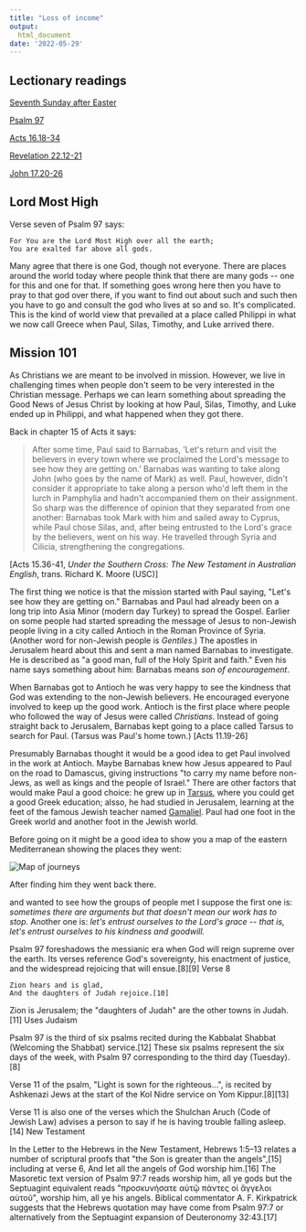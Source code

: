 ```yaml
---
title: "Loss of income"
output:
  html_document
date: '2022-05-29'
---
```


## Lectionary readings

[Seventh Sunday after Easter](https://lectionary.library.vanderbilt.edu/texts.php?id=140)

[Psalm 97](https://crosswire.org/study/parallelstudy.jsp?key=Psalms+97%3A1#cv)

[Acts 16.18-34](https://crosswire.org/study/parallelstudy.jsp?key=Acts+16%3A16#cv)

[Revelation 22.12-21](https://crosswire.org/study/parallelstudy.jsp?key=Revelation+of+John+22%3A12#cv)

[John 17.20-26](https://crosswire.org/study/parallelstudy.jsp?key=John+17%3A20#cv)

## Lord Most High

Verse seven of Psalm 97 says:

    For You are the Lord Most High over all the earth;
    You are exalted far above all gods.

Many agree that there is one God, though not everyone. There are places around the world today where people think that there are many gods -- one for this and one for that. If something goes wrong here then you have to pray to that god over there, if you want to find out about such and such then you have to go and consult the god who lives at so and so. It's complicated. This is the kind of world view that prevailed at a place called Philippi in what we now call Greece when Paul, Silas, Timothy, and Luke arrived there.

## Mission 101

As Christians we are meant to be involved in mission. However, we live in challenging times when people don't seem to be very interested in the Christian message. Perhaps we can learn something about spreading the Good News of Jesus Christ by looking at how Paul, Silas, Timothy, and Luke ended up in Philippi, and what happened when they got there.

Back in chapter 15 of Acts it says:

> After some time, Paul said to Barnabas, 'Let's return and visit the believers in every town where we proclaimed the Lord's message to see how they are getting on.' Barnabas was wanting to take along John (who goes by the name of Mark) as well. Paul, however, didn't consider it appropriate to take along a person who'd left them in the lurch in Pamphylia and hadn't accompanied them on their assignment. So sharp was the difference of opinion that they separated from one another: Barnabas took Mark with him and sailed away to Cyprus, while Paul chose Silas, and, after being entrusted to the Lord's grace by the believers, went on his way. He travelled through Syria and Cilicia, strengthening the congregations.

[Acts 15.36-41, *Under the Southern Cross: The New Testament in Australian English*, trans. Richard K. Moore (USC)]

The first thing we notice is that the mission started with Paul saying, "Let's see how they are getting on." Barnabas and Paul had already been on a long trip into Asia Minor (modern day Turkey) to spread the Gospel. Earlier on some people had started spreading the message of Jesus to non-Jewish people living in a city called Antioch in the Roman Province of Syria. (Another word for non-Jewish people is *Gentiles*.) The apostles in Jerusalem heard about this and sent a man named Barnabas to investigate. He is described as "a good man, full of the Holy Spirit and faith." Even his name says something about him: Barnabas means *son of encouragement*.

When Barnabas got to Antioch he was very happy to see the kindness that God was extending to the non-Jewish believers. He encouraged everyone involved to keep up the good work. Antioch is the first place where people who followed the way of Jesus were called *Christians*. Instead of going straight back to Jerusalem, Barnabas kept going to a place called Tarsus to search for Paul. (Tarsus was Paul's home town.) [Acts 11.19-26]

Presumably Barnabas thought it would be a good idea to get Paul involved in the work at Antioch. Maybe Barnabas knew how Jesus appeared to Paul on the road to Damascus, giving instructions "to carry my name before non-Jews, as well as kings and the people of Israel." There are other factors that would make Paul a good choice: he grew up in [Tarsus](https://en.wikipedia.org/wiki/Tarsus%2C_Mersin#Roman_period), where you could get a good Greek education; alsso, he had studied in Jerusalem, learning at the feet of the famous Jewish teacher named [Gamaliel](https://en.wikipedia.org/wiki/Gamaliel). Paul had one foot in the Greek world and another foot in the Jewish world.

Before going on it might be a good idea to show you a map of the eastern Mediterranean showing the places they went:

![Map of journeys](/images/journeys.png)


After finding him they went back there. 


and wanted to see how the groups of people met I suppose the first one is: *sometimes there are arguments but that doesn't mean our work has to stop.* Another one is: *let's entrust ourselves to the Lord's grace -- that is, let's entrust ourselves to his kindness and goodwill.*



Psalm 97 foreshadows the messianic era when God will reign supreme over the earth. Its verses reference God's sovereignty, his enactment of justice, and the widespread rejoicing that will ensue.[8][9]
Verse 8

    Zion hears and is glad,
    And the daughters of Judah rejoice.[10]

Zion is Jerusalem; the "daughters of Judah" are the other towns in Judah.[11]
Uses
Judaism

Psalm 97 is the third of six psalms recited during the Kabbalat Shabbat (Welcoming the Shabbat) service.[12] These six psalms represent the six days of the week, with Psalm 97 corresponding to the third day (Tuesday).[8]

Verse 11 of the psalm, "Light is sown for the righteous...", is recited by Ashkenazi Jews at the start of the Kol Nidre service on Yom Kippur.[8][13]

Verse 11 is also one of the verses which the Shulchan Aruch (Code of Jewish Law) advises a person to say if he is having trouble falling asleep.[14]
New Testament

In the Letter to the Hebrews in the New Testament, Hebrews 1:5–13 relates a number of scriptural proofs that "the Son is greater than the angels",[15] including at verse 6, And let all the angels of God worship him.[16] The Masoretic text version of Psalm 97:7 reads worship him, all ye gods but the Septuagint equivalent reads "προσκυνήσατε αὐτῷ πάντες οἱ ἄγγελοι αὐτοῦ", worship him, all ye his angels. Biblical commentator A. F. Kirkpatrick suggests that the Hebrews quotation may have come from Psalm 97:7 or alternatively from the Septuagint expansion of Deuteronomy 32:43.[17] 
